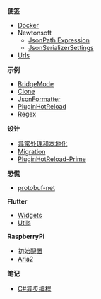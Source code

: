<!-- markdownlint-disable MD041 -->
<!-- markdownlint-disable MD036 -->

**便签**

- [Docker](tips/docker.md)
- Newtonsoft
  - [JsonPath Expression](tips/newtonsoft/json-path-expression.md)
  - [JsonSerializerSettings](tips/newtonsoft/json-serializer-settings.md)
- [Urls](tips/urls.md)

**示例**

- [BridgeMode](examples/bridge-mode.md)
- [Clone](examples/clone-extension.md)
- [JsonFormatter](examples/json-formatter.md)
- [PluginHotReload](examples/plugin-hot-reload.md)
- [Regex](examples/regex.md)

**设计**

- [异常处理和本地化](design/exception&localization.md)
- [Migration](design/migration.md)
- [PluginHotReload-Prime](design/plugin-hot-reload-prime.md)

**恐慌**

- [protobuf-net](panics/protobuf-net.md)

**Flutter**

- [Widgets](flutter/widgets.md)
- [Utils](flutter/utils.md)

**RaspberryPi**

- [初始配置](raspberrypi/initial.md)
- [Aria2](raspberrypi/aria2.md)

**笔记**

- [C#异步编程](records/csharp-asynchronous-programming.md)
